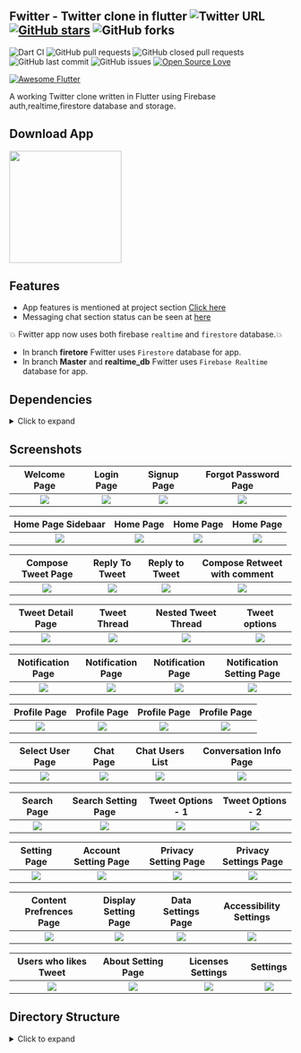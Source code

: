 ## Fwitter - Twitter clone in flutter ![Twitter URL](https://img.shields.io/twitter/url?style=social&url=https%3A%2F%2Ftwitter.com%2Fthealphamerc) [![GitHub stars](https://img.shields.io/github/stars/Thealphamerc/flutter_twitter_clone?style=social)](https://github.com/login?return_to=%2FTheAlphamerc%flutter_twitter_clone) ![GitHub forks](https://img.shields.io/github/forks/TheAlphamerc/flutter_twitter_clone?style=social) 
![Dart CI](https://github.com/TheAlphamerc/flutter_twitter_clone/workflows/Dart%20CI/badge.svg) ![GitHub pull requests](https://img.shields.io/github/issues-pr/TheAlphamerc/flutter_twitter_clone) ![GitHub closed pull requests](https://img.shields.io/github/issues-pr-closed/Thealphamerc/flutter_twitter_clone) ![GitHub last commit](https://img.shields.io/github/last-commit/Thealphamerc/flutter_twitter_clone)  ![GitHub issues](https://img.shields.io/github/issues-raw/Thealphamerc/flutter_twitter_clone) [![Open Source Love](https://badges.frapsoft.com/os/v2/open-source.svg?v=103)](https://github.com/Thealphamerc/flutter_twitter_clone) 

<a href="https://github.com/Solido/awesome-flutter">
   <img alt="Awesome Flutter" src="https://img.shields.io/badge/Awesome-Flutter-blue.svg?longCache=true&style=flat-square" />
</a>


A working Twitter clone written in Flutter using Firebase auth,realtime,firestore database and storage.


## Download App
<a href="https://play.google.com/store/apps/details?id=com.thealphamerc.flutter_twitter_clone"><img src="https://play.google.com/intl/en_us/badges/static/images/badges/en_badge_web_generic.png" width="200"></img></a>



## Features
* App features is mentioned at project section [ Click here](https://github.com/TheAlphamerc/flutter_twitter_clone/projects/1)
* Messaging chat section status can be seen at [here](https://github.com/TheAlphamerc/flutter_twitter_clone/projects/2)

 :boom: Fwitter app now uses both firebase `realtime` and `firestore` database.:boom:
* In branch **firetore** Fwitter uses `Firestore` database for app. 
* In branch **Master** and **realtime_db** Fwitter uses `Firebase Realtime` database for app.


## Dependencies
<details>
     <summary> Click to expand </summary>
     
* [intl](https://pub.dev/packages/intl)
* [uuid](https://pub.dev/packages/uuid)
* [http](https://pub.dev/packages/http)
* [share](https://pub.dev/packages/share)
* [provider](https://pub.dev/packages/provider)
* [url_launcher](https://pub.dev/packages/url_launcher)
* [google_fonts](https://pub.dev/packages/google_fonts)
* [image_picker](https://pub.dev/packages/image_picker)
* [firebase_auth](https://pub.dev/packages/firebase_auth)
* [google_sign_in](https://pub.dev/packages/google_sign_in)
* [firebase_analytics](https://pub.dev/packages/firebase_analytics)
* [firebase_database](https://pub.dev/packages/firebase_database)
* [shared_preferences](https://pub.dev/packages/shared_preferences)
* [flutter_advanced_networkimage](https://pub.dev/packages/flutter_advanced_networkimage)
     
</details>

## Screenshots

Welcome Page               |  Login Page               | Signup Page               |  Forgot Password Page
:-------------------------:|:-------------------------:|:-------------------------:|:-------------------------:
![](https://github.com/TheAlphamerc/flutter_twitter_clone/blob/master/screenshots/Auth/screenshot_1.jpg?raw=true)|![](https://github.com/TheAlphamerc/flutter_twitter_clone/blob/master/screenshots/Auth/screenshot_2.jpg?raw=true)|![](https://github.com/TheAlphamerc/flutter_twitter_clone/blob/master/screenshots/Auth/screenshot_3.jpg?raw=true)|![](https://github.com/TheAlphamerc/flutter_twitter_clone/blob/master/screenshots/Auth/screenshot_4.jpg?raw=true)|

Home Page Sidebaar         |  Home Page       |   Home Page               |  Home Page
:-------------------------:|:-------------------------:|:-------------------------:|:-------------------------:
![](https://github.com/TheAlphamerc/flutter_twitter_clone/blob/master/screenshots/Home/screenshot_5.jpg?raw=true)|![](https://github.com/TheAlphamerc/flutter_twitter_clone/blob/master/screenshots/Home/screenshot_2.jpg?raw=true)|![](https://github.com/TheAlphamerc/flutter_twitter_clone/blob/master/screenshots/Home/screenshot_7.jpg?raw=true)|![](https://github.com/TheAlphamerc/flutter_twitter_clone/blob/master/screenshots/Home/screenshot_6.jpg?raw=true)|

Compose Tweet Page                  | Reply To Tweet       |   Reply to Tweet      |     Compose Retweet with comment
:-------------------------:|:-------------------------:|:-------------------------:|:-------------------------:
![](https://github.com/TheAlphamerc/flutter_twitter_clone/blob/master/screenshots/CreateTweet/screenshot_1.jpg?raw=true)|![](https://github.com/TheAlphamerc/flutter_twitter_clone/blob/master/screenshots/CreateTweet/screenshot_2.jpg?raw=true)|![](https://github.com/TheAlphamerc/flutter_twitter_clone/blob/master/screenshots/CreateTweet/screenshot_4.jpg?raw=true)|![](https://github.com/TheAlphamerc/flutter_twitter_clone/blob/master/screenshots/CreateTweet/screenshot_3.jpg?raw=true)|

Tweet Detail Page         |  Tweet Thread              |   Nested Tweet Thread     | Tweet options
:-------------------------:|:-------------------------:|:-------------------------:|:-------------------------:
![](https://github.com/TheAlphamerc/flutter_twitter_clone/blob/master/screenshots/TweetDetail/screenshot_3.jpg?raw=true)|![](https://github.com/TheAlphamerc/flutter_twitter_clone/blob/master/screenshots/TweetDetail/screenshot_4.jpg?raw=true)|![](https://github.com/TheAlphamerc/flutter_twitter_clone/blob/master/screenshots/TweetDetail/screenshot_1.jpg?raw=true)|![](https://github.com/TheAlphamerc/flutter_twitter_clone/blob/master/screenshots/TweetDetail/screenshot_2.jpg?raw=true)|

Notification Page         |  Notification Page         |   Notification Page       | Notification Setting Page
:-------------------------:|:-------------------------:|:-------------------------:|:-------------------------:
![](https://github.com/TheAlphamerc/flutter_twitter_clone/blob/master/screenshots/Notification/screenshot_1.jpg?raw=true)|![](https://github.com/TheAlphamerc/flutter_twitter_clone/blob/master/screenshots/Notification/screenshot_2.jpg?raw=true)|![](https://github.com/TheAlphamerc/flutter_twitter_clone/blob/master/screenshots/Notification/screenshot_3.jpg?raw=true)|![](https://github.com/TheAlphamerc/flutter_twitter_clone/blob/master/screenshots/Notification/screenshot_4.jpg?raw=true)|

Profile Page                |  Profile Page            |   Profile  Page       | Profile  Page
:-------------------------:|:-------------------------:|:-------------------------:|:-------------------------:
![](https://github.com/TheAlphamerc/flutter_twitter_clone/blob/master/screenshots/Profile/screenshot_1.jpg?raw=true)|![](https://github.com/TheAlphamerc/flutter_twitter_clone/blob/master/screenshots/Profile/screenshot_2.jpg?raw=true)|![](https://github.com/TheAlphamerc/flutter_twitter_clone/blob/master/screenshots/Profile/screenshot_4.jpg?raw=true)|![](https://github.com/TheAlphamerc/flutter_twitter_clone/blob/master/screenshots/Profile/screenshot_7.jpg?raw=true)|

Select User Page                |  Chat Page            |    Chat Users List       | Conversation Info Page
:-------------------------:|:-------------------------:|:-------------------------:|:-------------------------:
![](https://github.com/TheAlphamerc/flutter_twitter_clone/blob/master/screenshots/Chat/screenshot_1.jpg?raw=true)|![](https://github.com/TheAlphamerc/flutter_twitter_clone/blob/master/screenshots/Chat/screenshot_2.jpg?raw=true)|![](https://github.com/TheAlphamerc/flutter_twitter_clone/blob/master/screenshots/Chat/screenshot_3.jpg?raw=true)|![](https://github.com/TheAlphamerc/flutter_twitter_clone/blob/master/screenshots/Chat/screenshot_4.jpg?raw=true)|

Search Page                |  Search Setting Page            |  Tweet Options - 1     | Tweet Options - 2
:-------------------------:|:-------------------------:|:-------------------------:|:-------------------------:
![](https://github.com/TheAlphamerc/flutter_twitter_clone/blob/master/screenshots/Search/screenshot_1.jpg?raw=true)|![](https://github.com/TheAlphamerc/flutter_twitter_clone/blob/master/screenshots/Search/screenshot_2.jpg?raw=true)|![](https://github.com/TheAlphamerc/flutter_twitter_clone/blob/master/screenshots/TweetDetail/screenshot_5.jpg?raw=true)|![](https://github.com/TheAlphamerc/flutter_twitter_clone/blob/master/screenshots/TweetDetail/screenshot_6.jpg?raw=true)|


Setting Page                |  Account Setting Page    |  Privacy Setting Page    | Privacy Settings Page
:-------------------------:|:-------------------------:|:-------------------------:|:-------------------------:
![](https://github.com/TheAlphamerc/flutter_twitter_clone/blob/master/screenshots/Settings/screenshot_1.jpg?raw=true)|![](https://github.com/TheAlphamerc/flutter_twitter_clone/blob/master/screenshots/Settings/screenshot_2.jpg?raw=true)|![](https://github.com/TheAlphamerc/flutter_twitter_clone/blob/master/screenshots/Settings/screenshot_4.jpg?raw=true)|![](https://github.com/TheAlphamerc/flutter_twitter_clone/blob/master/screenshots/Settings/screenshot_3.jpg?raw=true)|

Content Prefrences Page      |  Display Setting Page    |  Data Settings Page    | Accessibility Settings
:-------------------------:|:-------------------------:|:-------------------------:|:-------------------------:
![](https://github.com/TheAlphamerc/flutter_twitter_clone/blob/master/screenshots/Settings/screenshot_5.jpg?raw=true)|![](https://github.com/TheAlphamerc/flutter_twitter_clone/blob/master/screenshots/Settings/screenshot_6.jpg?raw=true)|![](https://github.com/TheAlphamerc/flutter_twitter_clone/blob/master/screenshots/Settings/screenshot_7.jpg?raw=true)|![](https://github.com/TheAlphamerc/flutter_twitter_clone/blob/master/screenshots/Settings/screenshot_8.jpg?raw=true)|

  Users who likes Tweet        |  About Setting Page    |  Licenses Settings     |  Settings
:-------------------------:|:-------------------------:|:-------------------------:|:-------------------------:
![](https://github.com/TheAlphamerc/flutter_twitter_clone/blob/master/screenshots/TweetDetail/screenshot_7.jpg?raw=true)|![](https://github.com/TheAlphamerc/flutter_twitter_clone/blob/master/screenshots/Settings/screenshot_9.jpg?raw=true)|![](https://github.com/TheAlphamerc/flutter_twitter_clone/blob/master/screenshots/Settings/screenshot_10.jpg?raw=true)|![](https://github.com/TheAlphamerc/flutter_twitter_clone/blob/master/screenshots/Settings/screenshot_81.jpg?raw=true)|

## Directory Structure
<details>
     <summary> Click to expand </summary>
  
```
|-- lib
|   |-- helper
|   |   |-- constant.dart
|   |   |-- customRoute.dart
|   |   |-- enum.dart
|   |   |-- routes.dart
|   |   |-- theme.dart
|   |   |-- utility.dart
|   |   '-- validator.dart
|   |-- main.dart
|   |-- model
|   |   |-- chatModel.dart
|   |   |-- feedModel.dart
|   |   |-- notificationModel.dart
|   |   '-- user.dart
|   |-- page
|   |   |-- Auth
|   |   |   |-- forgetPasswordPage.dart
|   |   |   |-- selectAuthMethod.dart
|   |   |   |-- signin.dart
|   |   |   |-- signup.dart
|   |   |   |-- verifyEmail.dart
|   |   |   '-- widget
|   |   |       '-- googleLoginButton.dart
|   |   |-- common
|   |   |   |-- sidebar.dart
|   |   |   |-- splash.dart
|   |   |   |-- usersListPage.dart
|   |   |   '-- widget
|   |   |       '-- userListWidget.dart
|   |   |-- feed
|   |   |   |-- composeTweet
|   |   |   |   |-- composeTweet.dart
|   |   |   |   |-- state
|   |   |   |   |   '-- composeTweetState.dart
|   |   |   |   '-- widget
|   |   |   |       |-- composeBottomIconWidget.dart
|   |   |   |       |-- composeTweetImage.dart
|   |   |   |       '-- widgetView.dart
|   |   |   |-- feedPage.dart
|   |   |   |-- feedPostDetail.dart
|   |   |   '-- imageViewPage.dart
|   |   |-- homePage.dart
|   |   |-- message
|   |   |   |-- chatListPage.dart
|   |   |   |-- chatScreenPage.dart
|   |   |   |-- conversationInformation
|   |   |   |   '-- conversationInformation.dart
|   |   |   '-- newMessagePage.dart
|   |   |-- notification
|   |   |   '-- notificationPage.dart
|   |   |-- profile
|   |   |   |-- EditProfilePage.dart
|   |   |   |-- follow
|   |   |   |   |-- followerListPage.dart
|   |   |   |   '-- followingListPage.dart
|   |   |   |-- profileImageView.dart
|   |   |   |-- profilePage.dart
|   |   |   '-- widgets
|   |   |       '-- tabPainter.dart
|   |   |-- search
|   |   |   '-- SearchPage.dart
|   |   '-- settings
|   |       |-- accountSettings
|   |       |   |-- about
|   |       |   |   '-- aboutTwitter.dart
|   |       |   |-- accessibility
|   |       |   |   '-- accessibility.dart
|   |       |   |-- accountSettingsPage.dart
|   |       |   |-- contentPrefrences
|   |       |   |   |-- contentPreference.dart
|   |       |   |   '-- trends
|   |       |   |       '-- trendsPage.dart
|   |       |   |-- dataUsage
|   |       |   |   '-- dataUsagePage.dart
|   |       |   |-- displaySettings
|   |       |   |   '-- displayAndSoundPage.dart
|   |       |   |-- notifications
|   |       |   |   '-- notificationPage.dart
|   |       |   |-- privacyAndSafety
|   |       |   |   |-- directMessage
|   |       |   |   |   '-- directMessage.dart
|   |       |   |   '-- privacyAndSafetyPage.dart
|   |       |   '-- proxy
|   |       |       '-- proxyPage.dart
|   |       |-- settingsAndPrivacyPage.dart
|   |       '-- widgets
|   |           |-- headerWidget.dart
|   |           |-- settingsAppbar.dart
|   |           '-- settingsRowWidget.dart
|   |-- state
|   |   |-- appState.dart
|   |   |-- authState.dart
|   |   |-- chats
|   |   |   '-- chatState.dart
|   |   |-- feedState.dart
|   |   |-- notificationState.dart
|   |   '-- searchState.dart
|   '-- widgets
|       |-- bottomMenuBar
|       |   |-- HalfPainter.dart
|       |   |-- bottomMenuBar.dart
|       |   '-- tabItem.dart
|       |-- customAppBar.dart
|       |-- customWidgets.dart
|       |-- newWidget
|       |   |-- customClipper.dart
|       |   |-- customLoader.dart
|       |   |-- customProgressbar.dart
|       |   |-- customUrlText.dart
|       |   |-- emptyList.dart
|       |   |-- rippleButton.dart
|       |   '-- title_text.dart
|       '-- tweet
|           |-- tweet.dart
|           '-- widgets
|               |-- parentTweet.dart
|               |-- retweetWidget.dart
|               |-- tweetBottomSheet.dart
|               |-- tweetIconsRow.dart
|               |-- tweetImage.dart
|               '-- unavailableTweet.dart
|-- pubspec.yaml
```
</details>
